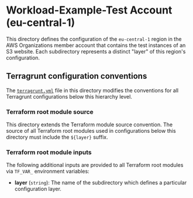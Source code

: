 # Workload-Example-Test Account (eu-central-1)

This directory defines the configuration of the `eu-central-1` region in the
AWS Organizations member account that contains the test instances of an
S3 website. Each subdirectory represents a distinct "layer" of this region's
configuration.

## Terragrunt configuration conventions

The [`terragrunt.yml`](terragrunt.yml) file in this directory modifies the
conventions for all Terragrunt configurations below this hierarchy level.

### Terraform root module source

This directory extends the Terraform module source convention. The source of all
Terraform root modules used in configurations below this directory must include
the `${layer}` suffix.

### Terraform root module inputs

The following additional inputs are provided to all Terraform root modules via
`TF_VAR_` environment variables:

- **layer** (`string`): The name of the subdirectory which defines a particular
  configuration layer.
